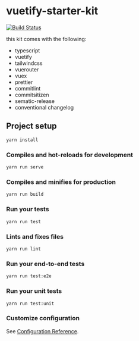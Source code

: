 # vuetify-starter-kit
[![Build Status](https://travis-ci.org/grainer/vuetify-starter-kit.svg?branch=master)](https://travis-ci.org/grainer/vuetify-starter-kit)

this kit comes with the following:

- typescript
- vuetify
- tailwindcss
- vuerouter
- vuex
- prettier
- commitlint
- commitsitizen
- sematic-release
- conventional changelog
## Project setup
```
yarn install
```

### Compiles and hot-reloads for development
```
yarn run serve
```

### Compiles and minifies for production
```
yarn run build
```

### Run your tests
```
yarn run test
```

### Lints and fixes files
```
yarn run lint
```

### Run your end-to-end tests
```
yarn run test:e2e
```

### Run your unit tests
```
yarn run test:unit
```

### Customize configuration
See [Configuration Reference](https://cli.vuejs.org/config/).
